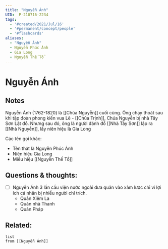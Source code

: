 ```yaml
---
title: "Nguyễn Ánh"
UID:  P-210716-2234
tags:
  - '#created/2021/Jul/16'
  - '#permanent/concept/people'
  - '#flashcards'
aliases: 
  - "Nguyễn Ánh"
  - Nguyễn Phúc Ánh
  - Gia Long
  - Nguyễn Thế Tổ
---
```

# Nguyễn Ánh


## Notes
Nguyễn Ánh (1762-1820) là [[Chúa Nguyễn]] cuối cùng. Ông chạy thoát sau khi tập đoàn phong kiến vua Lê - [[Chúa Trịnh]], Chúa Nguyễn bị nhà Tây Sơn Lật đổ. Nhưng sau đó, ông là người đánh đổ [[Nhà Tây Sơn]] lập ra [[Nhà Nguyễn]], lấy niên hiệu là Gia Long

Các tên gọi khác:
- Tên thật là Nguyễn Phúc Ánh
- Niên hiệu Gia Long
- Miếu hiệu [[Nguyễn Thế Tổ]]

## Questions & thoughts:
- [ ] Nguyễn Ánh 3 lần cầu viện nước ngoài đưa quân vào xâm lược chỉ vì lợi ích cá nhân bị nhiều người chỉ trích.
	- Quân Xiêm La
	- Quân nhà Thanh
	- Quân Pháp

## Related:
```dataview
list
from [[Nguyễn Ánh]]
```